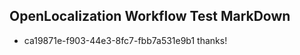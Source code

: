 ## OpenLocalization Workflow Test MarkDown
* ca19871e-f903-44e3-8fc7-fbb7a531e9b1 thanks!

<!--HONumber=Sep16_HO1-->


